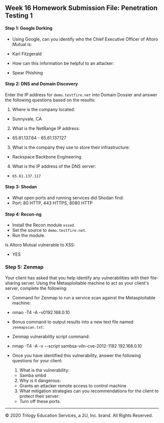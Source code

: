 ## Week 16 Homework Submission File: Penetration Testing 1

#### Step 1: Google Dorking


- Using Google, can you identify who the Chief Executive Officer of Altoro Mutual is:
- Karl Fitzgerald

- How can this information be helpful to an attacker:
- Spear Phishing


#### Step 2: DNS and Domain Discovery

Enter the IP address for `demo.testfire.net` into Domain Dossier and answer the following questions based on the results:

  1. Where is the company located:
   - Sunnyvale, CA

  2. What is the NetRange IP address:
  - 65.61.137.64 - 65.61.137.127

  3. What is the company they use to store their infrastructure:
  - Rackspace Backbone Engineering

  4. What is the IP address of the DNS server:
  - 	65.61.137.117

#### Step 3: Shodan

- What open ports and running services did Shodan find:
- Port: 80 HTTP, 443 HTTPS, 8080 HTTP 

#### Step 4: Recon-ng

- Install the Recon module `xssed`. 
- Set the source to `demo.testfire.net`. 
- Run the module. 

Is Altoro Mutual vulnerable to XSS: 
- YES

### Step 5: Zenmap

Your client has asked that you help identify any vulnerabilities with their file-sharing server. Using the Metasploitable machine to act as your client's server, complete the following:

- Command for Zenmap to run a service scan against the Metasploitable machine:
- nmao -T4 -A -v0192.168.0.10
 
- Bonus command to output results into a new text file named `zenmapscan.txt`:

- Zenmap vulnerability script command:
- nmap -T4 -A -v --script sambsa-viln-cve-2012-1182 192.168.0.10

- Once you have identified this vulnerability, answer the following questions for your client:
  1. What is the vulnerability:
  - Samba smbd

  2. Why is it dangerous:
  - Grants an attacker remote access to control machine

  3. What mitigation strategies can you recommendations for the client to protect their server:
  - Turn off these ports.

---
© 2020 Trilogy Education Services, a 2U, Inc. brand. All Rights Reserved.  
